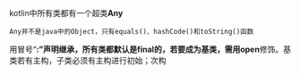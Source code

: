 kotlin中所有类都有一个超类**Any**

```
Any并不是java中的Object，只有equals()、hashCode()和toString()函数
```

用冒号“**:”**声明继承，所有类都默认是final的，若要成为基类，需用**open**修饰。基类若有主构，子类必须有主构进行初始；次构

